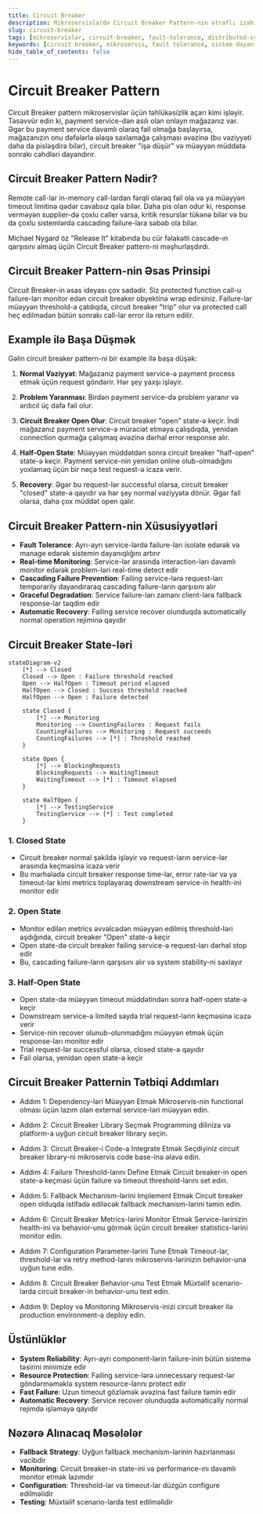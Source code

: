 ```yaml
---
title: Circuit Breaker
description: Mikroservislardə Circuit Breaker Pattern-nin ətraflı izahı və tətbiqi
slug: circuit-breaker
tags: [mikroservislər, circuit-breaker, fault-tolerance, distributed-systems]
keywords: [circuit breaker, mikroservis, fault tolerance, sistem dayanıqlığı]
hide_table_of_contents: false
---
```


# Circuit Breaker Pattern

Circuit Breaker pattern mikroservislər üçün təhlükəsizlik açarı kimi işləyir. Təsəvvür edin ki, payment service-dən asılı olan onlayn mağazanız var. Əgər bu payment service davamlı olaraq fail olmağa başlayırsa, mağazanızın onu dəfələrlə əlaqə saxlamağa çalışması əvəzinə (bu vəziyyəti daha da pisləşdirə bilər), circuit breaker "işə düşür" və müəyyən müddətə sonrakı cəhdləri dayandırır.

## Circuit Breaker Pattern Nədir?

Remote call-lar in-memory call-lardan fərqli olaraq fail ola və ya müəyyən timeout limitinə qədər cavabsız qala bilər. Daha pis olan odur ki, response verməyən supplier-də çoxlu caller varsa, kritik resurslar tükənə bilər və bu da çoxlu sistemlərdə cascading failure-lara səbəb ola bilər.

Michael Nygard öz "Release It" kitabında bu cür fəlakətli cascade-ın qarşısını almaq üçün Circuit Breaker pattern-ni məşhurlaşdırdı.

## Circuit Breaker Pattern-nin Əsas Prinsipi

Circuit Breaker-in əsas ideyası çox sadədir. Siz protected function call-u failure-ları monitor edən circuit breaker obyektinə wrap edirsiniz. Failure-lar müəyyən threshold-a çatdıqda, circuit breaker "trip" olur və protected call heç edilmədən bütün sonrakı call-lar error ilə return edilir.

## Example ilə Başa Düşmək

Gəlin circuit breaker pattern-ni bir example ilə başa düşək:

1. **Normal Vəziyyət**: Mağazanız payment service-ə payment process etmək üçün request göndərir. Hər şey yaxşı işləyir.

2. **Problem Yaranması**: Birdən payment service-də problem yaranır və ardıcıl üç dəfə fail olur.

3. **Circuit Breaker Open Olur**: Circuit breaker "open" state-ə keçir. İndi mağazanız payment service-ə müraciət etməyə çalışdıqda, yenidən connection qurmağa çalışmaq əvəzinə dərhal error response alır.

4. **Half-Open State**: Müəyyən müddətdən sonra circuit breaker "half-open" state-ə keçir. Payment service-nin yenidən online olub-olmadığını yoxlamaq üçün bir neçə test request-ə icazə verir.

5. **Recovery**: Əgər bu request-lər successful olarsa, circuit breaker "closed" state-ə qayıdır və hər şey normal vəziyyətə dönür. Əgər fail olarsa, daha çox müddət open qalır.

## Circuit Breaker Pattern-nin Xüsusiyyətləri

- **Fault Tolerance**: Ayrı-ayrı service-lərdə failure-ları isolate edərək və manage edərək sistemin dayanıqlığını artırır
- **Real-time Monitoring**: Service-lər arasında interaction-ları davamlı monitor edərək problem-ləri real-time detect edir
- **Cascading Failure Prevention**: Failing service-lərə request-ları temporarily dayandıraraq cascading failure-ların qarşısını alır
- **Graceful Degradation**: Service failure-ları zamanı client-lərə fallback response-lar təqdim edir
- **Automatic Recovery**: Failing service recover olunduqda automatically normal operation rejiminə qayıdır

## Circuit Breaker State-ləri

```mermaid
stateDiagram-v2
    [*] --> Closed
    Closed --> Open : Failure threshold reached
    Open --> HalfOpen : Timeout period elapsed
    HalfOpen --> Closed : Success threshold reached
    HalfOpen --> Open : Failure detected
    
    state Closed {
        [*] --> Monitoring
        Monitoring --> CountingFailures : Request fails
        CountingFailures --> Monitoring : Request succeeds
        CountingFailures --> [*] : Threshold reached
    }
    
    state Open {
        [*] --> BlockingRequests
        BlockingRequests --> WaitingTimeout
        WaitingTimeout --> [*] : Timeout elapsed
    }
    
    state HalfOpen {
        [*] --> TestingService
        TestingService --> [*] : Test completed
    }
```

### 1. Closed State

- Circuit breaker normal şəkildə işləyir və request-ların service-lər arasında keçməsinə icazə verir
- Bu mərhələdə circuit breaker response time-lar, error rate-lər və ya timeout-lar kimi metrics toplayaraq downstream service-in health-ini monitor edir

### 2. Open State

- Monitor edilən metrics əvvəlcədən müəyyən edilmiş threshold-ləri aşdığında, circuit breaker "Open" state-ə keçir
- Open state-də circuit breaker failing service-ə request-ları dərhal stop edir
- Bu, cascading failure-ların qarşısını alır və system stability-ni saxlayır

### 3. Half-Open State

- Open state-də müəyyən timeout müddətindən sonra half-open state-ə keçir
- Downstream service-ə limited sayda trial request-lərin keçməsinə icazə verir
- Service-nin recover olunub-olunmadığını müəyyən etmək üçün response-ları monitor edir
- Trial request-lər successful olarsa, closed state-ə qayıdır
- Fail olarsa, yenidən open state-ə keçir

## Circuit Breaker Patternin Tətbiqi Addımları

- Addım 1: Dependency-ləri Müəyyən Etmək
Mikroservis-nin functional olması üçün lazım olan external service-ləri müəyyən edin.

- Addım 2: Circuit Breaker Library Seçmək
Programming dilinizə və platform-a uyğun circuit breaker library seçin.

- Addım 3: Circuit Breaker-i Code-a Integrate Etmək
Seçdiyiniz circuit breaker library-ni mikroservis code base-inə əlavə edin.

- Addım 4: Failure Threshold-larını Define Etmək
Circuit breaker-in open state-ə keçməsi üçün failure və timeout threshold-larını set edin.

- Addım 5: Fallback Mechanism-lərini Implement Etmək
Circuit breaker open olduqda istifadə ediləcək fallback mechanism-lərini təmin edin.

- Addım 6: Circuit Breaker Metrics-lərini Monitor Etmək
Service-lərinizin health-ini və behavior-unu görmək üçün circuit breaker statistics-lərini monitor edin.

- Addım 7: Configuration Parameter-lərini Tune Etmək
Timeout-lar, threshold-lar və retry method-larını mikroservis-lərinizin behavior-una uyğun tune edin.

- Addım 8: Circuit Breaker Behavior-unu Test Etmək
Müxtəlif scenario-larda circuit breaker-in behavior-unu test edin.

- Addım 9: Deploy və Monitoring
Mikroservis-inizi circuit breaker ilə production environment-a deploy edin.

## Üstünlüklər

- **System Reliability**: Ayrı-ayrı component-lərin failure-inin bütün sistemə təsirini minimize edir
- **Resource Protection**: Failing service-lərə unnecessary request-lər göndərməməklə system resource-larını protect edir
- **Fast Failure**: Uzun timeout gözləmək əvəzinə fast failure təmin edir
- **Automatic Recovery**: Service recover olunduqda automatically normal rejimdə işləməyə qayıdır

## Nəzərə Alınacaq Məsələlər

- **Fallback Strategy**: Uyğun fallback mechanism-lərinin hazırlanması vacibdir
- **Monitoring**: Circuit breaker-in state-ini və performance-ını davamlı monitor etmək lazımdır
- **Configuration**: Threshold-lar və timeout-lar düzgün configure edilməlidir
- **Testing**: Müxtəlif scenario-larda test edilməlidir

